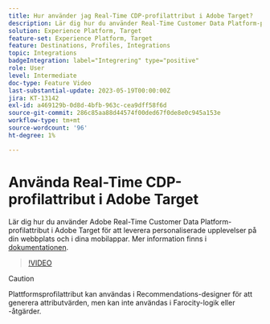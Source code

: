 ```yaml
---
title: Hur använder jag Real-Time CDP-profilattribut i Adobe Target?
description: Lär dig hur du använder Real-Time Customer Data Platform-profilattribut i Adobe Target för att leverera personaliserade upplevelser på din webbplats och i dina mobilappar.
solution: Experience Platform, Target
feature-set: Experience Platform, Target
feature: Destinations, Profiles, Integrations
topic: Integrations
badgeIntegration: label="Integrering" type="positive"
role: User
level: Intermediate
doc-type: Feature Video
last-substantial-update: 2023-05-19T00:00:00Z
jira: KT-13142
exl-id: a469129b-0d8d-4bfb-963c-cea9dff58f6d
source-git-commit: 286c85aa88d44574f00ded67f0de8e0c945a153e
workflow-type: tm+mt
source-wordcount: '96'
ht-degree: 1%

---
```


# Använda Real-Time CDP-profilattribut i Adobe Target

Lär dig hur du använder Adobe Real-Time Customer Data Platform-profilattribut i Adobe Target för att leverera personaliserade upplevelser på din webbplats och i dina mobilappar. Mer information finns i [dokumentationen](https://experienceleague.adobe.com/docs/target/using/integrate/integrating-with-rtcdp.html).

>[!VIDEO](https://video.tv.adobe.com/v/3419318/?learn=on&enablevpops)

>[!CAUTION]
>
>Plattformsprofilattribut kan användas i Recommendations-designer för att generera attributvärden, men kan inte användas i Farocity-logik eller -åtgärder.
